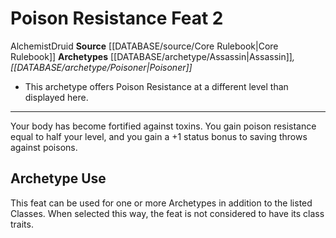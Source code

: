 ﻿---
feat: Poison Resistance
id: '96'
level: '2'
name: Poison Resistance
rarity: Common
source: '[[DATABASE/source/Core Rulebook|Core Rulebook]]'
trait:
- '[[DATABASE/trait/Alchemist|Alchemist]]'
- '[[DATABASE/trait/Druid|Druid]]'
type: Feat

---
# Poison Resistance <span class="item-type">Feat 2</span>

<span class="item-trait">Alchemist</span><span class="item-trait">Druid</span>
**Source** [[DATABASE/source/Core Rulebook|Core Rulebook]] 
**Archetypes** [[DATABASE/archetype/Assassin|Assassin]]*, [[DATABASE/archetype/Poisoner|Poisoner]]*
* This archetype offers Poison Resistance at a different level than displayed here.

---
Your body has become fortified against toxins. You gain poison resistance equal to half your level, and you gain a +1 status bonus to saving throws against poisons.

## Archetype Use

This feat can be used for one or more Archetypes in addition to the listed Classes. When selected this way, the feat is not considered to have its class traits.